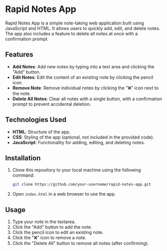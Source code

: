 # Rapid Notes App

Rapid Notes App is a simple note-taking web application built using JavaScript and HTML. It allows users to quickly add, edit, and delete notes. The app also includes a feature to delete all notes at once with a confirmation prompt.

## Features

- **Add Notes**: Add new notes by typing into a text area and clicking the "Add" button.
- **Edit Notes**: Edit the content of an existing note by clicking the pencil icon.
- **Remove Note**: Remove individual notes by clicking the "❌" icon next to the note.
- **Delete All Notes**: Clear all notes with a single button, with a confirmation prompt to prevent accidental deletion.

## Technologies Used

- **HTML**: Structure of the app.
- **CSS**: Styling of the app (optional, not included in the provided code).
- **JavaScript**: Functionality for adding, editing, and deleting notes.

## Installation

1. Clone this repository to your local machine using the following command:
    ```bash
    git clone https://github.com/your-username/rapid-notes-app.git
    ```

2. Open `index.html` in a web browser to use the app.

## Usage

1. Type your note in the textarea.
2. Click the "Add" button to add the note.
3. Click the pencil icon to edit an existing note.
4. Click the "❌" icon to remove a note.
5. Click the "Delete All" button to remove all notes (after confirming).


